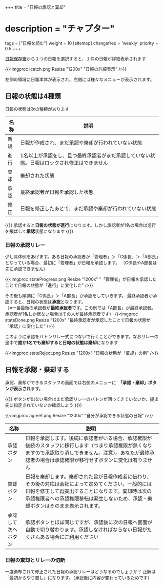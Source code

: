 +++
title = "日報の承認と棄却"
# description = "チャプター"
tags = ["日報を読む"]
weight = 10
[sitemap]
  changefreq = 'weekly'
  priority = 0.5
+++


[日報保存箱](/report/read/list/)から１つの日報を選択すると、１件の日報が詳細表示されます

{{<imgproc icatch.png Resize "1200x" "日報の詳細表示" />}}

左側の領域に日報本体が表示され、右側には様々なメニューが表示されます。

## 日報の状態は4種類

日報の状態は次の種類があります

|名称|説明|
|---|---|
|新規|日報が作成され、まだ承認や棄却が行われていない状態|
|進行|1名以上が承認をし、且つ最終承認者がまだ承認していない状態。日報はロックされ修正はできません|
|棄却|棄却された状態|
|承認|最終承認者が日報を承認した状態|
|修正|日報を修正したあとで、まだ承認や棄却が行われていない状態|

{{<alice pos="right" icon="here">}}
承認すると**日報の状態が進行**になります。しかし承認者が1名の場合は進行を飛ばして**承認**状態になります
{{</alice>}}

### 日報の承認リレー

少し具体例をあげます。ある日報の承認者が「管理者」＞「C係長」＞「A部長」となっている場合、最初に「管理者」が日報を承認します。
（C係長やA部長は先に承認できません）

{{<imgproc stateProgress.png Resize "1200x" "「管理者」が日報を承認したことで日報の状態が「進行」に変化した" />}}

その後も順調に「C係長」＞「A部長」が承認をしていきます。
最終承認者が承認すると、日報の状態は**承認**となります。  
（※一番最後の承認者が**最終承認者**です。この例では「A部長」が最終承認者。承認者が1名しか居ない場合はその人が最終承認者です）
{{<imgproc stateDone.png Resize "1200x" "最終承認者が承認したことで日報の状態が「承認」に変化した" />}}

このように承認をバトンリレー式につないで行くことができます。なおリレーの途中で**誰か1名でも棄却すると日報の状態は棄却**になります

{{<imgproc stateReject.png Resize "1200x" "日報の状態が「棄却」の例" />}}

## 日報を承認・棄却する

承認、棄却ができるスタッフの画面では右側のメニューに　**「承認・棄却」ボタンが表示され**ます。

{{<alice pos="right" icon="question">}}
ボタンが出ない場合はまだ承認リレーのバトンが回ってきていないか、提出先に指定されていないか確認しよう
{{</alice>}}

{{<imgproc agree1.png Resize "1200x" "自分が承認できる状態の日報" />}}

|名称|説明|
|---|---|
|承認ボタン|日報を承認します。後続に承認者がいる場合、承認権限が後続のスタッフに移行します（つまり承認権限が無くなりますので承認取り消しできません。注意）。あなたが最終承認者の場合は承認権限が移行せずボタンに変化は有りません|
|棄却ボタン|日報を棄却します。棄却された旨が日報作成者に伝わり、その後の対応は会社によって定めてください。一般的には日報を修正して再提出することになります。棄却時は次の承認権限者への承認権限移転は発生しないため、承認・棄却ボタンはそのまま表示されます。|
|承認して次へボタン|承認ボタンとほぼ同じですが、承認後に次の日報へ画面が自動で切り替わります。承認しなければならない日報がたくさんある場合にご利用ください|

### 日報の棄却とリレーの切断

一度棄却されて修正された日報の承認リレーはどうなるのでしょうか？
正解は「最初からやり直し」になります。（承認後に内容が変わっているためです）
